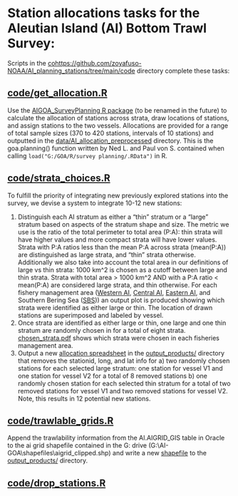# Station allocations tasks for the Aleutian Island (AI) Bottom Trawl Survey:

Scripts in the [cohttps://github.com/zoyafuso-NOAA/AI_planning_stations/tree/main/code](url) directory complete these tasks:

## [code/get_allocation.R](https://github.com/zoyafuso-NOAA/AI_planning_stations/blob/main/code/get_allocation.R)

Use the [AIGOA_SurveyPlanning R package](https://github.com/afsc-gap-products/AIGOASurveyPlanning) (to be renamed in the future) to calculate the allocation of stations across strata, draw locations of stations, and assign stations to the two vessels. Allocations are provided for a range of total sample sizes (370 to 420 stations, intervals of 10 stations) and outputted in the [data/AI_allocation_preprocessed](https://github.com/zoyafuso-NOAA/AI_planning_stations/tree/main/data/AI_allocation_preprocessed) directory. This is the goa.planning() function written by Ned L. and Paul von S. contained when calling `load("G:/GOA/R/survey planning/.RData")` in R.

## [code/strata_choices.R](https://github.com/zoyafuso-NOAA/AI_planning_stations/blob/main/code/strata_choices.R)

To fulfill the priority of integrating new previously explored stations into the survey, we devise a system to integrate 10-12 new stations: 

1) Distinguish each AI stratum as either a “thin” stratum or a “large” stratum based on aspects of the stratum shape and size. The metric we use is the ratio of the total perimeter to total area (P:A): thin strata will have higher values and more compact strata will have lower values. Strata with P:A ratios less than the mean P:A across strata (mean(P:A)) are distinguished as large strata, and “thin” strata otherwise. Additionally we also take into account the total area in our definitions of large vs thin strata: 1000 km^2 is chosen as a cutoff between large and thin strata. Strata with total area > 1000 km^2 AND with a P:A ratio < mean(P:A) are considered large strata, and thin otherwise. For each fishery management area ([Western AI](https://github.com/zoyafuso-NOAA/AI_planning_stations/blob/main/output_plots/large_vs_thin_strata_Western.pdf), [Central AI](https://github.com/zoyafuso-NOAA/AI_planning_stations/blob/main/output_plots/large_vs_thin_strata_Central.pdf), [Eastern AI](https://github.com/zoyafuso-NOAA/AI_planning_stations/blob/main/output_plots/large_vs_thin_strata_Eastern.pdf), and Southern Bering Sea ([SBS](https://github.com/zoyafuso-NOAA/AI_planning_stations/blob/main/output_plots/large_vs_thin_strata_SBS.pdf))) an output plot is produced showing which strata were identified as either large or thin. The location of drawn stations are superimposed and labeled by vessel. 
2) Once strata are identified as either large or thin, one large and one thin stratum are randomly chosen in  for a total of eight strata. [chosen_strata.pdf](https://github.com/zoyafuso-NOAA/AI_planning_stations/blob/main/output_plots/chosen_strata.pdf) shows which strata were chosen in each fisheries management area.
3) Output a new [allocation spreadsheet](https://github.com/zoyafuso-NOAA/AI_planning_stations/blob/main/output_products/AIallocation420.xlsx) in the [output_products/](https://github.com/zoyafuso-NOAA/AI_planning_stations/tree/main/output_products) directory that removes the stationid, long, and lat info for
a) two randomly chosen stations for each selected large stratum: one station for vessel V1 and one station for vessel V2 for a total of 8 removed stations
b) one randomly chosen station for each selected thin stratum for a total of two removed stations for vessel V1 and two removed stations for vessel V2. Note, this results in 12 potential new stations. 

## [code/trawlable_grids.R](https://github.com/zoyafuso-NOAA/AI_planning_stations/blob/main/code/trawlable_grids.R)

Append the trawlability information from the AI.AIGRID_GIS table in Oracle to the ai grid shapefile contained in the G: drive (G:\AI-GOA\shapefiles\aigrid_clipped.shp) and write a new [shapefile](C:\Users\zack.oyafuso\Work\GitHub\AI_planning_stations\output_products\AI_grid_trawlability) to the [output_products/](https://github.com/zoyafuso-NOAA/AI_planning_stations/tree/main/output_products) directory. 

## [code/drop_stations.R](https://github.com/zoyafuso-NOAA/AI_planning_stations/blob/main/code/drop_stations.R)


